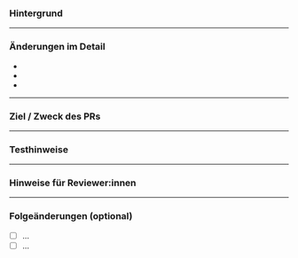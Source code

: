 ### Hintergrund

<!-- Beschreibe kurz den Kontext des PRs.
Was ist der technische oder fachliche Hintergrund?
Warum wird diese Änderung benötigt? -->

---

### Änderungen im Detail

<!-- Liste die konkreten Änderungen auf.
Was wurde hinzugefügt, entfernt oder angepasst? -->

- 
- 
- 

---

### Ziel / Zweck des PRs

<!-- Was soll mit diesem PR erreicht werden?
Was ist das gewünschte Ergebnis? -->

---

### Testhinweise

<!-- Wie kann man die Änderungen testen?
Gibt es manuelle oder automatische Tests? -->

---

### Hinweise für Reviewer:innen

<!-- Gibt es etwas Besonderes zu beachten?
Technische Schulden, Abhängigkeiten, bekannte Einschränkungen? -->

---

### Folgeänderungen (optional)

<!-- Falls dieser PR Teil eines größeren Tasks oder Refactors ist,
was kommt danach? -->

- [ ] ...
- [ ] ...

